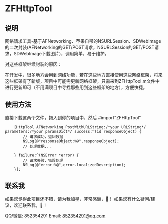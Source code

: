# ZFHttpTool
## 说明
网络请求工具-基于AFNetworking、苹果自带的NSURLSession、SDWebImage的二次封装(AFNetworking的GET/POST请求，NSURLSession的GET/POST请求，SDWebImage下载图片)，调用简单，易于维护。

对这些框架继续封装的原因：

在开发中，很多地方会用到网络功能，若在这些地方直接使用这些网络框架，将来这些框架有了新版，项目中可能需更新网络框架，只需来到ZFHttpTool.m文件中进行更新即可（不用满项目中寻找那些用到这些框架的地方），方便快捷。

## 使用方法
直接下载这两个文件，拖入到你的项目中，然后 #import"ZFHttpTool"

```    
    [HttpTool AFNetworking_PostWithURLString:/*your URLString*/ parameters:/*your paramsDict*/ success:^(id responseObject) {
        // 请求成功，返回数据
        NSLog(@"responseObject:%@",responseObject);
        // 处理数据...
        
    } failure:^(NSError *error) {
        // 请求失败，错误处理
        NSLog(@"error:%@",error.localizedDescription);
    }];
```

## 联系我
如果您觉得此项目还不错，请为我加星，非常感谢，🙏！ 如果您有什么疑问/建议，欢迎联系我，🙏！

QQ/微信: 852354291    Email: 852354291@qq.com
